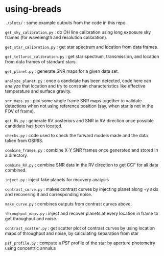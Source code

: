 # using-breads

`./plots/` : some example outputs from the code in this repo.

`get_sky_calibration.py` : do OH line calibration using long exposure sky frames (for wavelength and resolution calibration).

`get_star_calibration.py` : get star spectrum and location from data frames.

`get_telluric_calibration.py` : get star spectrum, transmission, and location from data frames of standard stars.

`get_planet.py` : generate SNR maps for a given data set.

`analyze_planet.py` : once a candidate has been detected, code here can analyze that location and try to constrain characteristics like effective temperature and surface gravity.

`snr_maps.py` : plot some single frame SNR maps together to validate detections when not using reference position (say, when star is not in the FOV of frame).

`get_RV.py` : generate RV posteriors and SNR in RV direction once possible candidate has been located.

`checks.py` : code used to check the forward models made and the data taken from OSIRIS.

`combine_frames.py` : combine X-Y SNR frames once generated and stored in a directory.

`combine_RV.py` : combine SNR data in the RV direction to get CCF for all data combined.

`inject.py` : inject fake planets for recovery analysis

`contrast_curve.py` : makes contrast curves by injecting planet along +y axis and recovering it and corresponding noise.

`make_curve.py` : combines outputs from contrast curves above.

`throughput_maps.py` : inject and recover planets at every location in frame to get throughput and noise.

`contrast_scatter.py` : get scatter plot of contrast curves by using location maps of throughput and noise, by calculating separation from star

`psf_profile.py` : compute a PSF profile of the star by aperture photometry using concentric annulus

